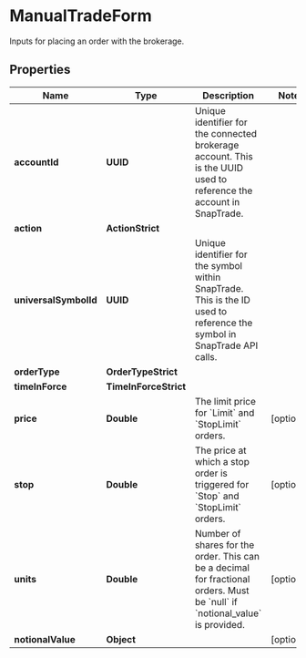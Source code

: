 

# ManualTradeForm

Inputs for placing an order with the brokerage.

## Properties

| Name | Type | Description | Notes |
|------------ | ------------- | ------------- | -------------|
|**accountId** | **UUID** | Unique identifier for the connected brokerage account. This is the UUID used to reference the account in SnapTrade. |  |
|**action** | **ActionStrict** |  |  |
|**universalSymbolId** | **UUID** | Unique identifier for the symbol within SnapTrade. This is the ID used to reference the symbol in SnapTrade API calls. |  |
|**orderType** | **OrderTypeStrict** |  |  |
|**timeInForce** | **TimeInForceStrict** |  |  |
|**price** | **Double** | The limit price for &#x60;Limit&#x60; and &#x60;StopLimit&#x60; orders. |  [optional] |
|**stop** | **Double** | The price at which a stop order is triggered for &#x60;Stop&#x60; and &#x60;StopLimit&#x60; orders. |  [optional] |
|**units** | **Double** | Number of shares for the order. This can be a decimal for fractional orders. Must be &#x60;null&#x60; if &#x60;notional_value&#x60; is provided. |  [optional] |
|**notionalValue** | **Object** |  |  [optional] |



